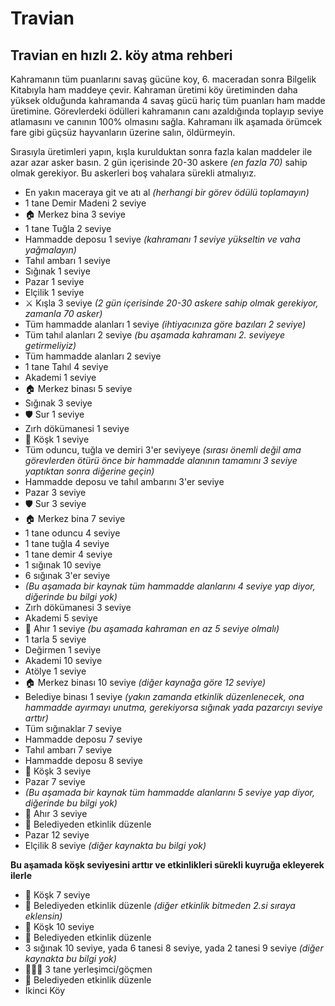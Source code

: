 # Travian

## Travian en hızlı 2. köy atma rehberi

Kahramanın tüm puanlarını savaş gücüne koy, 6. maceradan sonra Bilgelik Kitabıyla ham maddeye çevir.
Kahraman üretimi köy üretiminden daha yüksek olduğunda kahramanda 4 savaş gücü hariç tüm puanları ham madde üretimine.
Görevlerdeki ödülleri kahramanın canı azaldığında toplayıp seviye atlamasını ve canının 100% olmasını sağla.
Kahramanı ilk aşamada örümcek fare gibi güçsüz hayvanların üzerine salın, öldürmeyin.

Sırasıyla üretimleri yapın, kışla kurulduktan sonra fazla kalan maddeler ile azar azar asker basın.
2 gün içerisinde 20-30 askere _(en fazla 70)_ sahip olmak gerekiyor.
Bu askerleri boş vahalara sürekli atmalıyız.

- En yakın maceraya git ve atı al _(herhangi bir görev ödülü toplamayın)_
- 1 tane Demir Madeni 2 seviye
- 🏠 Merkez bina 3 seviye
- 1 tane Tuğla 2 seviye
- Hammadde deposu 1 seviye _(kahramanı 1 seviye yükseltin ve vaha yağmalayın)_
- Tahıl ambarı 1 seviye
- Sığınak 1 seviye
- Pazar 1 seviye
- Elçilik 1 seviye
- ⚔️ Kışla 3 seviye _(2 gün içerisinde 20-30 askere sahip olmak gerekiyor, zamanla 70 asker)_
- Tüm hammadde alanları 1 seviye _(ihtiyacınıza göre bazıları 2 seviye)_
- Tüm tahıl alanları 2 seviye _(bu aşamada kahramanı 2. seviyeye getirmeliyiz)_
- Tüm hammadde alanları 2 seviye
- 1 tane Tahıl 4 seviye
- Akademi 1 seviye
- 🏠 Merkez binası 5 seviye
- Sığınak 3 seviye
- 🛡️ Sur 1 seviye
- Zırh dökümanesi 1 seviye
- 🏰 Köşk 1 seviye
- Tüm oduncu, tuğla ve demiri 3'er seviyeye _(sırası önemli değil ama görevlerden ötürü önce bir hammadde alanının tamamını 3 seviye yaptıktan sonra diğerine geçin)_
- Hammadde deposu ve tahıl ambarını 3'er seviye
- Pazar 3 seviye
- 🛡️ Sur 3 seviye
- 🏠 Merkez bina 7 seviye
- 1 tane oduncu 4 seviye
- 1 tane tuğla 4 seviye
- 1 tane demir 4 seviye
- 1 sığınak 10 seviye
- 6 sığınak 3'er seviye
- _(Bu aşamada bir kaynak tüm hammadde alanlarını 4 seviye yap diyor, diğerinde bu bilgi yok)_
- Zırh dökümanesi 3 seviye
- Akademi 5 seviye
- 🐴 Ahır 1 seviye _(bu aşamada kahraman en az 5 seviye olmalı)_
- 1 tarla 5 seviye
- Değirmen 1 seviye
- Akademi 10 seviye
- Atölye 1 seviye
- 🏠 Merkez binası 10 seviye _(diğer kaynağa göre 12 seviye)_
- Belediye binası 1 seviye _(yakın zamanda etkinlik düzenlenecek, ona hammadde ayırmayı unutma, gerekiyorsa sığınak yada pazarcıyı seviye arttır)_
- Tüm sığınaklar 7 seviye
- Hammadde deposu 7 seviye
- Tahıl ambarı 7 seviye
- Hammadde deposu 8 seviye
- 🏰 Köşk 3 seviye
- Pazar 7 seviye
- _(Bu aşamada bir kaynak tüm hammadde alanlarını 5 seviye yap diyor, diğerinde bu bilgi yok)_
- 🐴 Ahır 3 seviye
- 🎉 Belediyeden etkinlik düzenle
- Pazar 12 seviye
- Elçilik 8 seviye _(diğer kaynakta bu bilgi yok)_

**Bu aşamada köşk seviyesini arttır ve etkinlikleri sürekli kuyruğa ekleyerek ilerle**
- 🏰 Köşk 7 seviye
- 🎉 Belediyeden etkinlik düzenle _(diğer etkinlik bitmeden 2.si sıraya eklensin)_
- 🏰 Köşk 10 seviye
- 🎉 Belediyeden etkinlik düzenle
- 3 sığınak 10 seviye, yada 6 tanesi 8 seviye, yada 2 tanesi 9 seviye  _(diğer kaynakta bu bilgi yok)_
- 👷🏼‍♂️ 3 tane yerleşimci/göçmen
- 🎉 Belediyeden etkinlik düzenle
- İkinci Köy

